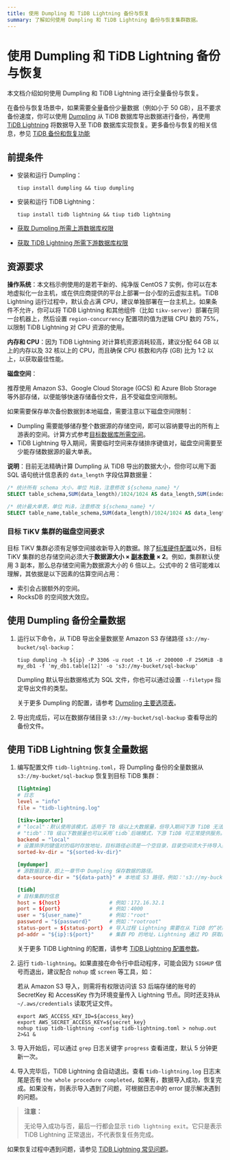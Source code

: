 ```yaml
---
title: 使用 Dumpling 和 TiDB Lightning 备份与恢复
summary: 了解如何使用 Dumpling 和 TiDB Lightning 备份与恢复集群数据。
---
```


# 使用 Dumpling 和 TiDB Lightning 备份与恢复

本文档介绍如何使用 Dumpling 和 TiDB Lightning 进行全量备份与恢复。

在备份与恢复场景中，如果需要全量备份少量数据（例如小于 50 GB），且不要求备份速度，你可以使用 [Dumpling](/dumpling-overview.md) 从 TiDB 数据库导出数据进行备份，再使用 [TiDB Lightning](/tidb-lightning/tidb-lightning-overview.md) 将数据导入至 TiDB 数据库实现恢复。更多备份与恢复的相关信息，参见 [TiDB 备份和恢复功能](/br/backup-and-restore-overview.md)

## 前提条件

- 安装和运行 Dumpling：

    ```shell
    tiup install dumpling && tiup dumpling
    ```

- 安装和运行 TiDB Lightning：

    ```shell
    tiup install tidb lightning && tiup tidb lightning
    ```

- [获取 Dumpling 所需上游数据库权限](/dumpling-overview.md#从-tidbmysql-导出数据)
- [获取 TiDB Lightning 所需下游数据库权限](/tidb-lightning/tidb-lightning-requirements.md#目标数据库权限要求)

## 资源要求

**操作系统**：本文档示例使用的是若干新的、纯净版 CentOS 7 实例，你可以在本地虚拟化一台主机，或在供应商提供的平台上部署一台小型的云虚拟主机。TiDB Lightning 运行过程中，默认会占满 CPU，建议单独部署在一台主机上。如果条件不允许，你可以将 TiDB Lightning 和其他组件（比如 `tikv-server`）部署在同一台机器上，然后设置 `region-concurrency` 配置项的值为逻辑 CPU 数的 75%，以限制 TiDB Lightning 对 CPU 资源的使用。

**内存和 CPU**：因为 TiDB Lightning 对计算机资源消耗较高，建议分配 64 GB 以上的内存以及 32 核以上的 CPU，而且确保 CPU 核数和内存 (GB) 比为 1:2 以上，以获取最佳性能。

**磁盘空间**：

推荐使用 Amazon S3、Google Cloud Storage (GCS) 和 Azure Blob Storage 等外部存储，以便能够快速存储备份文件，且不受磁盘空间限制。

如果需要保存单次备份数据到本地磁盘，需要注意以下磁盘空间限制：

- Dumpling 需要能够储存整个数据源的存储空间，即可以容纳要导出的所有上游表的空间。计算方式参考[目标数据库所需空间](/tidb-lightning/tidb-lightning-requirements.md#目标数据库所需空间)。
- TiDB Lightning 导入期间，需要临时空间来存储排序键值对，磁盘空间需要至少能存储数据源的最大单表。

**说明**：目前无法精确计算 Dumpling 从 TiDB 导出的数据大小，但你可以用下面 SQL 语句统计信息表的 `data_length` 字段估算数据量：

```sql
/* 统计所有 schema 大小，单位 MiB，注意修改 ${schema_name} */
SELECT table_schema,SUM(data_length)/1024/1024 AS data_length,SUM(index_length)/1024/1024 AS index_length,SUM(data_length+index_length)/1024/1024 AS SUM FROM information_schema.tables WHERE table_schema = "${schema_name}" GROUP BY table_schema;

/* 统计最大单表，单位 MiB，注意修改 ${schema_name} */
SELECT table_name,table_schema,SUM(data_length)/1024/1024 AS data_length,SUM(index_length)/1024/1024 AS index_length,SUM(data_length+index_length)/1024/1024 AS SUM from information_schema.tables WHERE table_schema = "${schema_name}" GROUP BY table_name,table_schema ORDER BY SUM DESC LIMIT 5;
```

### 目标 TiKV 集群的磁盘空间要求

目标 TiKV 集群必须有足够空间接收新导入的数据。除了[标准硬件配置](/hardware-and-software-requirements.md)以外，目标 TiKV 集群的总存储空间必须大于**数据源大小 × [副本数量](/faq/manage-cluster-faq.md#每个-region-的-replica-数量可配置吗调整的方法是) × 2**。例如，集群默认使用 3 副本，那么总存储空间需为数据源大小的 6 倍以上。公式中的 2 倍可能难以理解，其依据是以下因素的估算空间占用：

* 索引会占据额外的空间。
* RocksDB 的空间放大效应。

## 使用 Dumpling 备份全量数据

1. 运行以下命令，从 TiDB 导出全量数据至 Amazon S3 存储路径 `s3://my-bucket/sql-backup`：

    ```shell
    tiup dumpling -h ${ip} -P 3306 -u root -t 16 -r 200000 -F 256MiB -B my_db1 -f 'my_db1.table[12]' -o 's3://my-bucket/sql-backup'
    ```

    Dumpling 默认导出数据格式为 SQL 文件，你也可以通过设置 `--filetype` 指定导出文件的类型。

    关于更多 Dumpling 的配置，请参考 [Dumpling 主要选项表](/dumpling-overview.md#dumpling-主要选项表)。

2. 导出完成后，可以在数据存储目录 `s3://my-bucket/sql-backup` 查看导出的备份文件。

## 使用 TiDB Lightning 恢复全量数据

1. 编写配置文件 `tidb-lightning.toml`，将 Dumpling 备份的全量数据从 `s3://my-bucket/sql-backup` 恢复到目标 TiDB 集群：

    ```toml
    [lightning]
    # 日志
    level = "info"
    file = "tidb-lightning.log"

    [tikv-importer]
    # "local"：默认使用该模式，适用于 TB 级以上大数据量，但导入期间下游 TiDB 无法对外提供服务。
    # "tidb"：TB 级以下数据量也可以采用`tidb`后端模式，下游 TiDB 可正常提供服务。 关于后端模式更多信息请参阅：https://docs.pingcap.com/tidb/stable/tidb-lightning-backends
    backend = "local"
    # 设置排序的键值对的临时存放地址，目标路径必须是一个空目录，目录空间须大于待导入数据集的大小。建议设为与 `data-source-dir` 不同的磁盘目录并使用闪存介质，独占 IO 会获得更好的导入性能
    sorted-kv-dir = "${sorted-kv-dir}"

    [mydumper]
    # 源数据目录，即上一章节中 Dumpling 保存数据的路径。
    data-source-dir = "${data-path}" # 本地或 S3 路径，例如：'s3://my-bucket/sql-backup'

    [tidb]
    # 目标集群的信息
    host = ${host}                # 例如：172.16.32.1
    port = ${port}                # 例如：4000
    user = "${user_name}"         # 例如："root"
    password = "${password}"      # 例如："rootroot"
    status-port = ${status-port}  # 导入过程 Lightning 需要在从 TiDB 的“状态端口”获取表结构信息，例如：10080
    pd-addr = "${ip}:${port}"     # 集群 PD 的地址，Lightning 通过 PD 获取部分信息，例如 172.16.31.3:2379。当 backend = "local" 时 status-port 和 pd-addr 必须正确填写，否则导入将出现异常。
    ```

    关于更多 TiDB Lightning 的配置，请参考 [TiDB Lightning 配置参数](/tidb-lightning/tidb-lightning-configuration.md)。

2. 运行 `tidb-lightning`。如果直接在命令行中启动程序，可能会因为 `SIGHUP` 信号而退出，建议配合 `nohup` 或 `screen` 等工具，如：

    若从 Amazon S3 导入，则需将有权限访问该 S3 后端存储的账号的 SecretKey 和 AccessKey 作为环境变量传入 Lightning 节点。同时还支持从 `~/.aws/credentials` 读取凭证文件。

    ```shell
    export AWS_ACCESS_KEY_ID=${access_key}
    export AWS_SECRET_ACCESS_KEY=${secret_key}
    nohup tiup tidb-lightning -config tidb-lightning.toml > nohup.out 2>&1 &
    ```

3. 导入开始后，可以通过 `grep` 日志关键字 `progress` 查看进度，默认 5 分钟更新一次。

4. 导入完毕后，TiDB Lightning 会自动退出。查看 `tidb-lightning.log` 日志末尾是否有 `the whole procedure completed`，如果有，数据导入成功，恢复完成。如果没有，则表示导入遇到了问题，可根据日志中的 error 提示解决遇到的问题。

> **注意：**
>
> 无论导入成功与否，最后一行都会显示 `tidb lightning exit`。它只是表示 TiDB Lightning 正常退出，不代表恢复任务完成。

如果恢复过程中遇到问题，请参见 [TiDB Lightning 常见问题](/tidb-lightning/tidb-lightning-faq.md)。
